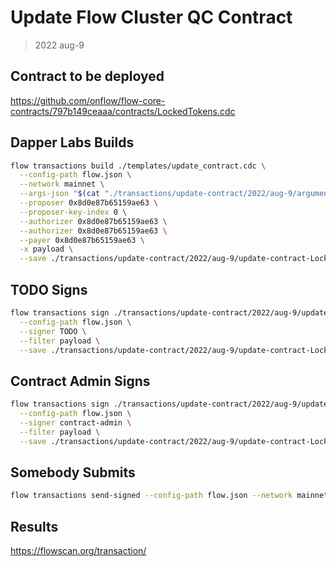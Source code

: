 # Update Flow Cluster QC Contract

> 2022 aug-9

## Contract to be deployed

https://github.com/onflow/flow-core-contracts/797b149ceaaa/contracts/LockedTokens.cdc

## Dapper Labs Builds

```sh
flow transactions build ./templates/update_contract.cdc \
  --config-path flow.json \
  --network mainnet \
  --args-json "$(cat "./transactions/update-contract/2022/aug-9/arguments-update-contract-LockedTokens.json")" \
  --proposer 0x8d0e87b65159ae63 \
  --proposer-key-index 0 \
  --authorizer 0x8d0e87b65159ae63 \
  --authorizer 0x8d0e87b65159ae63 \
  --payer 0x8d0e87b65159ae63 \
  -x payload \
  --save ./transactions/update-contract/2022/aug-9/update-contract-LockedTokens-unsigned.rlp
```

## TODO Signs

```sh
flow transactions sign ./transactions/update-contract/2022/aug-9/update-contract-LockedTokens-unsigned.rlp \
  --config-path flow.json \
  --signer TODO \
  --filter payload \
  --save ./transactions/update-contract/2022/aug-9/update-contract-LockedTokens-sig-1.rlp
```

## Contract Admin Signs

```sh
flow transactions sign ./transactions/update-contract/2022/aug-9/update-contract-LockedTokens-sig-1.rlp \
  --config-path flow.json \
  --signer contract-admin \
  --filter payload \
  --save ./transactions/update-contract/2022/aug-9/update-contract-LockedTokens-sig-complete.rlp
```

## Somebody Submits

```sh
flow transactions send-signed --config-path flow.json --network mainnet ./transactions/update-contract/2022/aug-9/update-contract-LockedTokens-sig-complete.rlp
```


## Results

https://flowscan.org/transaction/